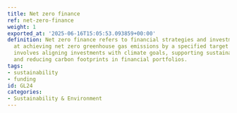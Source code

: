 ```yaml
---
title: Net zero finance
ref: net-zero-finance
weight: 1
exported_at: '2025-06-16T15:05:53.093859+00:00'
definition: Net zero finance refers to financial strategies and investments aimed
  at achieving net zero greenhouse gas emissions by a specified target date. This
  involves aligning investments with climate goals, supporting sustainable projects,
  and reducing carbon footprints in financial portfolios.
tags:
- sustainability
- funding
id: GL24
categories:
- Sustainability & Environment
---
```


